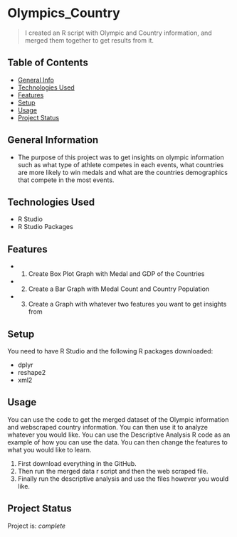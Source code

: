 # Olympics_Country
> I created an R script with Olympic and Country information, and merged them together to get results from it.

## Table of Contents
* [General Info](#general-information)
* [Technologies Used](#technologies-used)
* [Features](#features)
* [Setup](#setup)
* [Usage](#usage)
* [Project Status](#project-status)
<!-- * [License](#license) -->


## General Information
- The purpose of this project was to get insights on olympic information such as what type of athlete competes in each events, what countries are more likely to win medals and what are the countries demographics that compete in the most events.

## Technologies Used
- R Studio
- R Studio Packages


## Features
- 1. Create Box Plot Graph with Medal and GDP of the Countries
- 2. Create a Bar Graph with Medal Count and Country Population
- 3. Create a Graph with whatever two features you want to get insights from


## Setup
You need to have R Studio and the following R packages downloaded:
- dplyr
- reshape2
- xml2


## Usage
You can use the code to get the merged dataset of the Olympic information and webscraped country information. You can then use it to analyze whatever you would like. You can use the Descriptive Analysis R code as an example of how you can use the data. You can then change the features to what you would like to learn. 

1. First download everything in the GitHub. 
2. Then run the merged data r script and then the web scraped file. 
3. Finally run the descriptive analysis and use the files however you would like. 


## Project Status
Project is: _complete_

